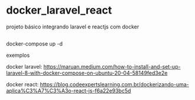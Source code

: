 # docker_laravel_react
projeto básico integrando laravel e reactjs com docker

##
docker-compose up -d


exemplos

docker laravel: https://maruan.medium.com/how-to-install-and-set-up-laravel-8-with-docker-compose-on-ubuntu-20-04-58149fed3e2e

docker react:
https://blog.codeexpertslearning.com.br/dockerizando-uma-aplica%C3%A7%C3%A3o-react-js-f6a22e93bc5d
